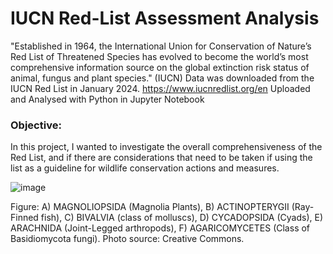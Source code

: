 
# IUCN Red-List Assessment Analysis
"Established in 1964, the International Union for Conservation of Nature’s Red List of Threatened Species has evolved to become the world’s most comprehensive information source on the global extinction risk status of animal, fungus and plant species." (IUCN)
Data was downloaded from the IUCN Red List in January 2024. https://www.iucnredlist.org/en
Uploaded and Analysed with Python in Jupyter Notebook
### Objective:
In this project, I wanted to investigate the overall comprehensiveness of the Red List, and if there are considerations that need to be taken if using the list as a guideline for wildlife conservation actions and measures.

    

![image](https://github.com/ToriiX/Red-List-assessment-Analysis/assets/156717220/cbdd7872-f0ce-4667-b4e1-b59450a83efe)


Figure: A) MAGNOLIOPSIDA (Magnolia Plants), B) ACTINOPTERYGII	(Ray-Finned fish), C) BIVALVIA (class of molluscs), D) CYCADOPSIDA (Cyads), E) ARACHNIDA (Joint-Legged arthropods), F) AGARICOMYCETES (Class of Basidiomycota fungi). Photo source: Creative Commons.
 


